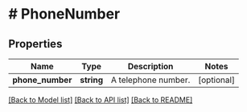 # # PhoneNumber

## Properties

Name | Type | Description | Notes
------------ | ------------- | ------------- | -------------
**phone_number** | **string** | A telephone number. | [optional]

[[Back to Model list]](../../README.md#models) [[Back to API list]](../../README.md#endpoints) [[Back to README]](../../README.md)
